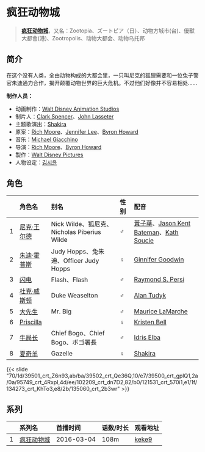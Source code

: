 # 疯狂动物城


> <u>**[疯狂动物城](https://bgm.tv/subject/133860)**</u>，又名：Zootopia、ズートピア（日）、动物方城市(台)、優獸大都會(港)、Zootropolis、动物大都会、动物乌托邦

## 简介

在这个没有人类，全由动物构成的大都会里，一只叫尼克的狐狸需要和一位兔子警官朱迪通力合作，揭开颠覆动物世界的巨大危机。不过他们好像并不容易相处……

**制作人员：**
- 动画制作：[Walt Disney Animation Studios](https://bgm.tv/person/13956)
- 制片人：[Clark Spencer](https://bgm.tv/person/22008)、[John Lasseter](https://bgm.tv/person/22013)
- 主题歌演出：[Shakira](https://bgm.tv/person/22012)
- 原案：[Rich Moore](https://bgm.tv/person/22006)、[Jennifer Lee](https://bgm.tv/person/22010)、[Byron Howard](https://bgm.tv/person/22005)
- 音乐：[Michael Giacchino](https://bgm.tv/person/22009)
- 导演：[Rich Moore](https://bgm.tv/person/22006)、[Byron Howard](https://bgm.tv/person/22005)
- 製作：[Walt Disney Pictures](https://bgm.tv/person/6816)
- 人物设定：[김시윤](https://bgm.tv/person/58191)

## 角色

|     | 角色名                                          | 别名                                     | 性别  | 配音                                                                                                                              |
| :-- | :------------------------------------------- | :------------------------------------- | :-- | :------------------------------------------------------------------------------------------------------------------------------ |
| 1   | [尼克·王尔德](https://bgm.tv/character/39501)     | Nick Wilde、狐尼克、Nicholas Piberius Wilde | ♂   | [黃子華](https://bgm.tv/person/17261)、[Jason Kent Bateman](https://bgm.tv/person/22454)、[Kath Soucie](https://bgm.tv/person/28685) |
| 2   | [朱迪·霍普斯](https://bgm.tv/character/39502)     | Judy Hopps、兔朱迪、Officer Judy Hopps      | ♀   | [Ginnifer Goodwin](https://bgm.tv/person/22453)                                                                                 |
| 3   | [闪电](https://bgm.tv/character/39500)         | Flash、Flash                            | ♂   | [Raymond S. Persi](https://bgm.tv/person/44649)                                                                                 |
| 4   | [杜克·威斯顿](https://bgm.tv/character/95749)     | Duke Weaselton                         | ♂   | [Alan Tudyk](https://bgm.tv/person/41712)                                                                                       |
| 5   | [大先生](https://bgm.tv/character/102209)       | Mr. Big                                | ♂   | [Maurice LaMarche](https://bgm.tv/person/35448)                                                                                 |
| 6   | [Priscilla](https://bgm.tv/character/121531) |                                        | ♀   | [Kristen Bell](https://bgm.tv/person/13837)                                                                                     |
| 7   | [牛局长](https://bgm.tv/character/134273)       | Chief Bogo、Chief Bogo、ボゴ署長             | ♂   | [Idris Elba](https://bgm.tv/person/56350)                                                                                       |
| 8   | [夏奇羊](https://bgm.tv/character/135060)       | Gazelle                                | ♀   | [Shakira](https://bgm.tv/person/22012)                                                                                          |


{{< slide "70/1d/39501_crt_Z6n93,ab/ba/39502_crt_Qe36Q,10/e7/39500_crt_gplQ1,2a/0a/95749_crt_4RxpI,4d/ee/102209_crt_dn7D2,82/b0/121531_crt_570i1,e1/1f/134273_crt_KhTo3,e8/2b/135060_crt_2b3wr" >}}

## 系列

|     | 系列名   | 首播时间       | 话数/时长 | 观看地址                                                     |
| :-- | :---- | :--------- | :---- | :------------------------------------------------------- |
| 1   |[疯狂动物城](https://bgm.tv/subject/133860)| 2016-03-04 | 108m  | [keke9](https://www.keke9.app/play/179190-4-208245.html) |



